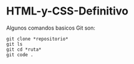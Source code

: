 # HTML-y-CSS-Definitivo

Algunos comandos basicos Git son:
```
git clone *repositorio*
git ls
git cd *ruta*
git code .

```
